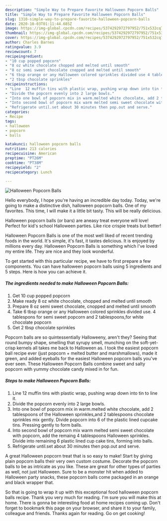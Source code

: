 ```yaml
---
description: "Simple Way to Prepare Favorite Halloween Popcorn Balls"
title: "Simple Way to Prepare Favorite Halloween Popcorn Balls"
slug: 1310-simple-way-to-prepare-favorite-halloween-popcorn-balls
date: 2020-10-03T01:11:44.685Z
image: https://img-global.cpcdn.com/recipes/5374292972797952/751x532cq70/halloween-popcorn-balls-recipe-main-photo.jpg
thumbnail: https://img-global.cpcdn.com/recipes/5374292972797952/751x532cq70/halloween-popcorn-balls-recipe-main-photo.jpg
cover: https://img-global.cpcdn.com/recipes/5374292972797952/751x532cq70/halloween-popcorn-balls-recipe-main-photo.jpg
author: Charles Barnes
ratingvalue: 3.9
reviewcount: 7
recipeingredient:
- "10 cup popped popcorn"
- "8 oz white chocolate chopped and melted until smooth"
- "8 oz semi sweet chocolate cnopped and melted until smooth"
- "6 tbsp orange or any Halloween colored sprinkles divided use 4 tablespons for semi sweet popcorn and 2 tablespoonsfor white chocolate popcorn"
- "2 tbsp chocolate sprinkles"
recipeinstructions:
- "Line  12 muffin tins with plastic wrap, pushing wrap down into tin to line it."
- "Divide the popcorn evenly into 2 large bowls."
- "Into one bowl of popcorn mix in warm.melted white chocolate, add 2 tablespoons of the Halloween sprinkles,and 2 tablespoons chocolate sprinkles mix gently.  Divide popcorn into 6 of the plastic lined cupcake tins. Pressing gently to form  balls."
- "Into second bowl of popcorn mix warm melted semi sweet chocolate with popcorn, add the remaing 4 tablespoons Halloween sprinkles. Divide into remaining 6 plastic lined cup cake tins, forming into balls."
- "Refrigerate until.set about 30 minutes then pop.out and serve."
categories:
- Recipe
tags:
- halloween
- popcorn
- balls

katakunci: halloween popcorn balls 
nutrition: 213 calories
recipecuisine: American
preptime: "PT26M"
cooktime: "PT38M"
recipeyield: "2"
recipecategory: Lunch

---
```



![Halloween Popcorn Balls](https://img-global.cpcdn.com/recipes/5374292972797952/751x532cq70/halloween-popcorn-balls-recipe-main-photo.jpg)

Hello everybody, I hope you're having an incredible day today. Today, we're going to make a distinctive dish, halloween popcorn balls. One of my favorites. This time, I will make it a little bit tasty. This will be really delicious.

Halloween popcorn balls (or bars) are aneasy treat everyone will love! Perfect for kid&#39;s school Halloween parties. Like rice crispie treats but better!

Halloween Popcorn Balls is one of the most well liked of recent trending foods in the world. It's simple, it's fast, it tastes delicious. It is enjoyed by millions every day. Halloween Popcorn Balls is something which I've loved my entire life. They are nice and they look wonderful.


To get started with this particular recipe, we have to first prepare a few components. You can have halloween popcorn balls using 5 ingredients and 5 steps. Here is how you can achieve it.

<!--inarticleads1-->

##### The ingredients needed to make Halloween Popcorn Balls:

1. Get 10 cup popped popcorn
1. Make ready 8 oz white chocolate, chopped and melted until smooth
1. Prepare 8 oz semi sweet chocolate, cnopped and melted until smooth
1. Take 6 tbsp orange or any Halloween colored sprinkles divided use. 4 tablespons for semi sweet popcorn and 2 tablespoons,for white chocolate popcorn
1. Get 2 tbsp chocolate sprinkles


Popcorn balls are so quintessentially Halloweeny, aren&#39;t they? Seeing that round bumpy shape, smelling that syrupy smell, munching on the soft-yet-crisp kernels all takes me back to Halloween as. I took the easiest popcorn ball recipe ever (just popcorn + melted butter and marshmallows), made it green, and added eyeballs for the easiest Halloween popcorn balls you&#39;ve ever seen. These Halloween Popcorn Balls combine sweet and salty popcorn with yummy chocolate candy mixed in for fun. 

<!--inarticleads2-->

##### Steps to make Halloween Popcorn Balls:

1. Line  12 muffin tins with plastic wrap, pushing wrap down into tin to line it.
1. Divide the popcorn evenly into 2 large bowls.
1. Into one bowl of popcorn mix in warm.melted white chocolate, add 2 tablespoons of the Halloween sprinkles,and 2 tablespoons chocolate sprinkles mix gently.  Divide popcorn into 6 of the plastic lined cupcake tins. Pressing gently to form  balls.
1. Into second bowl of popcorn mix warm melted semi sweet chocolate with popcorn, add the remaing 4 tablespoons Halloween sprinkles. Divide into remaining 6 plastic lined cup cake tins, forming into balls.
1. Refrigerate until.set about 30 minutes then pop.out and serve.


A great Halloween popcorn treat that is so easy to make! Start by giving plain popcorn balls their very own custom costume. Decorate the popcorn balls to be as intricate as you like. These are great for other types of parties as well, not just Halloween. Sure to be a monster hit when added to Halloween party snacks, these popcorn balls come packaged in an orange and black wrapper that. 

So that is going to wrap it up with this exceptional food halloween popcorn balls recipe. Thank you very much for reading. I'm sure you will make this at home. There is gonna be interesting food at home recipes coming up. Don't forget to bookmark this page on your browser, and share it to your family, colleague and friends. Thanks again for reading. Go on get cooking!
